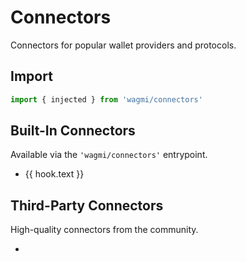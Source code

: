 <script setup>
import { getSidebar } from '../.vitepress/sidebar'

const hooks = getSidebar()['/react']
  .find(x => x.text === 'API').items
  .find(x => x.link === '/react/connectors').items
  .sort((a, b) => a.text.localeCompare(b.text))
</script>

# Connectors

Connectors for popular wallet providers and protocols.

## Import

```ts
import { injected } from 'wagmi/connectors'
```

## Built-In Connectors

Available via the `'wagmi/connectors'` entrypoint.

<ul>
  <li v-for="hook of hooks">
    <a :href="hook.link">{{ hook.text }}</a>
  </li>
</ul>

## Third-Party Connectors

High-quality connectors from the community.

- 